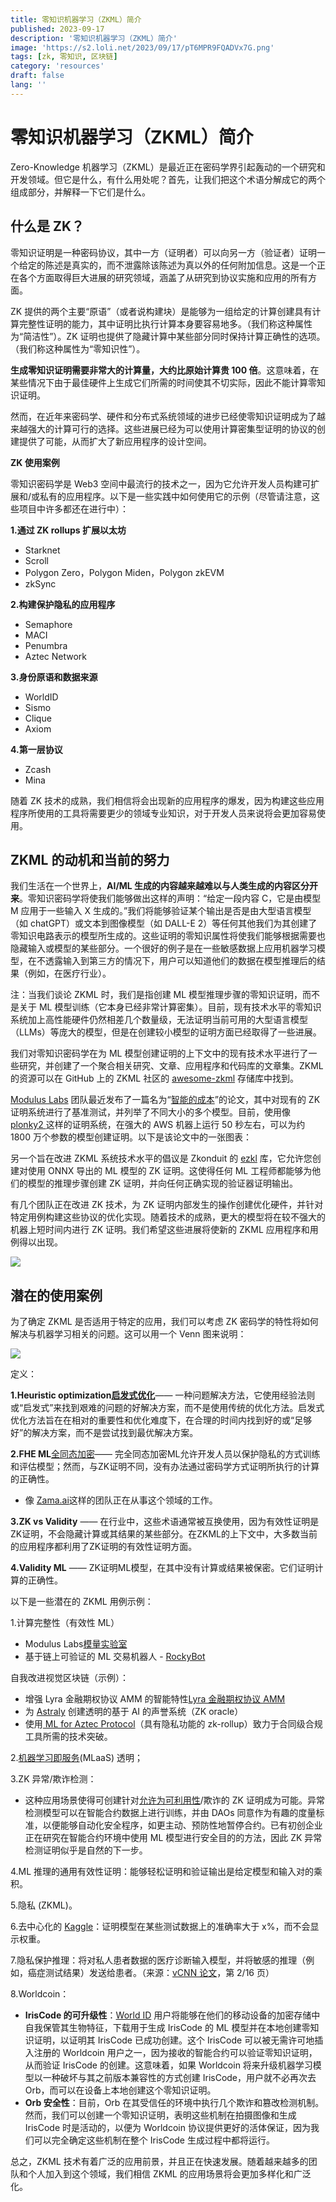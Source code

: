 ```yaml
---
title: 零知识机器学习（ZKML）简介
published: 2023-09-17
description: '零知识机器学习（ZKML）简介'
image: 'https://s2.loli.net/2023/09/17/pT6MPR9FQADVx7G.png'
tags: [zk, 零知识, 区块链]
category: 'resources'
draft: false 
lang: ''
---
```

# 零知识机器学习（ZKML）简介

Zero-Knowledge 机器学习（ZKML）是最近正在密码学界引起轰动的一个研究和开发领域。但它是什么，有什么用处呢？首先，让我们把这个术语分解成它的两个组成部分，并解释一下它们是什么。

 ## 什么是 ZK？

零知识证明是一种密码协议，其中一方（证明者）可以向另一方（验证者）证明一个给定的陈述是真实的，而不泄露除该陈述为真以外的任何附加信息。这是一个正在各个方面取得巨大进展的研究领域，涵盖了从研究到协议实施和应用的所有方面。

ZK 提供的两个主要“原语”（或者说构建块）是能够为一组给定的计算创建具有计算完整性证明的能力，其中证明比执行计算本身要容易地多。（我们称这种属性为“简洁性”）。ZK 证明也提供了隐藏计算中某些部分同时保持计算正确性的选项。（我们称这种属性为“零知识性”）。

**生成零知识证明需要非常大的计算量，大约比原始计算贵 100 倍**。这意味着，在某些情况下由于最佳硬件上生成它们所需的时间使其不切实际，因此不能计算零知识证明。

然而，在近年来密码学、硬件和分布式系统领域的进步已经使零知识证明成为了越来越强大的计算可行的选择。这些进展已经为可以使用计算密集型证明的协议的创建提供了可能，从而扩大了新应用程序的设计空间。

**ZK 使用案例**

零知识密码学是 Web3 空间中最流行的技术之一，因为它允许开发人员构建可扩展和/或私有的应用程序。以下是一些实践中如何使用它的示例（尽管请注意，这些项目中许多都还在进行中）：

**1.通过 ZK rollups 扩展以太坊**

- Starknet
- Scroll
- Polygon Zero，Polygon Miden，Polygon zkEVM
- zkSync

**2.构建保护隐私的应用程序**

- Semaphore
- MACI
- Penumbra
- Aztec Network

**3.身份原语和数据来源**

- WorldID
- Sismo
- Clique
- Axiom

**4.第一层协议**

- Zcash
- Mina

随着 ZK 技术的成熟，我们相信将会出现新的应用程序的爆发，因为构建这些应用程序所使用的工具将需要更少的领域专业知识，对于开发人员来说将会更加容易使用。

## ZKML 的动机和当前的努力

我们生活在一个世界上，**AI/ML 生成的内容越来越难以与人类生成的内容区分开来**。零知识密码学将使我们能够做出这样的声明：“给定一段内容 C，它是由模型 M 应用于一些输入 X 生成的。”我们将能够验证某个输出是否是由大型语言模型（如 chatGPT）或文本到图像模型（如 DALL-E 2）等任何其他我们为其创建了零知识电路表示的模型所生成的。这些证明的零知识属性将使我们能够根据需要也隐藏输入或模型的某些部分。一个很好的例子是在一些敏感数据上应用机器学习模型，在不透露输入到第三方的情况下，用户可以知道他们的数据在模型推理后的结果（例如，在医疗行业）。

注：当我们谈论 ZKML 时，我们是指创建 ML 模型推理步骤的零知识证明，而不是关于 ML 模型训练（它本身已经非常计算密集）。目前，现有技术水平的零知识系统加上高性能硬件仍然相差几个数量级，无法证明当前可用的大型语言模型（LLMs）等庞大的模型，但是在创建较小模型的证明方面已经取得了一些进展。

我们对零知识密码学在为 ML 模型创建证明的上下文中的现有技术水平进行了一些研究，并创建了一个聚合相关研究、文章、应用程序和代码库的文章集。ZKML 的资源可以在 GitHub 上的 ZKML 社区的 [awesome-zkml](https://github.com/zkml-community/awesome-zkml) 存储库中找到。

[Modulus Labs](https://www.moduluslabs.xyz/) 团队最近发布了一篇名为“[智能的成本](https://medium.com/@ModulusLabs/chapter-5-the-cost-of-intelligence-da26dbf93307)”的论文，其中对现有的 ZK 证明系统进行了基准测试，并列举了不同大小的多个模型。目前，使用像 [plonky2 ](https://polygon.technology/blog/plonky2-a-deep-dive)这样的证明系统，在强大的 AWS 机器上运行 50 秒左右，可以为约 1800 万个参数的模型创建证明。以下是该论文中的一张图表：

另一个旨在改进 ZKML 系统技术水平的倡议是 Zkonduit 的 [ezkl](https://github.com/zkonduit/ezkl) 库，它允许您创建对使用 ONNX 导出的 ML 模型的 ZK 证明。这使得任何 ML 工程师都能够为他们的模型的推理步骤创建 ZK 证明，并向任何正确实现的验证器证明输出。

有几个团队正在改进 ZK 技术，为 ZK 证明内部发生的操作创建优化硬件，并针对特定用例构建这些协议的优化实现。随着技术的成熟，更大的模型将在较不强大的机器上短时间内进行 ZK 证明。我们希望这些进展将使新的 ZKML 应用程序和用例得以出现。

 

![](https://hx24-prod.mars-block.com/image/crawler/2023/04/06/1680766766002460.jpg)

## 潜在的使用案例

为了确定 ZKML 是否适用于特定的应用，我们可以考虑 ZK 密码学的特性将如何解决与机器学习相关的问题。这可以用一个 Venn 图来说明：

![](https://hx24-prod.mars-block.com/image/crawler/2023/04/06/1680766766002404.jpg)


定义：

**1.Heuristic optimization**[**启发式优化**](https://en.wikipedia.org/wiki/Heuristic_(computer_science))—— 一种问题解决方法，它使用经验法则或“启发式”来找到艰难的问题的好解决方案，而不是使用传统的优化方法。启发式优化方法旨在在相对的重要性和优化难度下，在合理的时间内找到好的或“足够好”的解决方案，而不是尝试找到最优解决方案。

**2.FHE ML**[全同态加密](https://en.wikipedia.org/wiki/Homomorphic_encryption)—— 完全同态加密ML允许开发人员以保护隐私的方式训练和评估模型；然而，与ZK证明不同，没有办法通过密码学方式证明所执行的计算的正确性。

- 像 [Zama.ai](https://www.zama.ai/)这样的团队正在从事这个领域的工作。

**3.ZK vs Validity** —— 在行业中，这些术语通常被互换使用，因为有效性证明是ZK证明，不会隐藏计算或其结果的某些部分。在ZKML的上下文中，大多数当前的应用程序都利用了ZK证明的有效性证明方面。

**4.Validity ML** —— ZK证明ML模型，在其中没有计算或结果被保密。它们证明计算的正确性。

以下是一些潜在的 ZKML 用例示例：

1.计算完整性（有效性 ML）

- Modulus Labs[模量实验室](https://www.moduluslabs.xyz/)
- 基于链上可验证的 ML 交易机器人 - [RockyBot](https://github.com/Modulus-Labs/RockyBot)

自我改进视觉区块链（示例）：

- 增强 Lyra 金融期权协议 AMM 的智能特性[Lyra 金融期权协议 AMM](https://www.lyra.finance/)
- 为 [Astraly](https://www.astraly.xyz/)  创建透明的基于 AI 的声誉系统（ZK oracle）
- 使用[ ML for Aztec Protocol](https://aztec.network/)（具有隐私功能的 zk-rollup）致力于合同级合规工具所需的技术突破。

2.[机器学习即服务](https://twitter.com/daniel_d_kang/status/1582519854405255168?s=20&t=16FXZixQvD5G_B9IFVzmaA)(MLaaS) 透明；

3.ZK 异常/欺诈检测：

- 这种应用场景使得可创建针对[允许为可利用性](https://blog.trailofbits.com/2020/05/21/reinventing-vulnerability-disclosure-using-zero-knowledge-proos/)/欺诈的 ZK 证明成为可能。异常检测模型可以在智能合约数据上进行训练，并由 DAOs 同意作为有趣的度量标准，以便能够自动化安全程序，如更主动、预防性地暂停合约。已有初创企业正在研究在智能合约环境中使用 ML 模型进行安全目的的方法，因此 ZK 异常检测证明似乎是自然的下一步。

4.ML 推理的通用有效性证明：能够轻松证明和验证输出是给定模型和输入对的乘积。

5.隐私 (ZKML)。

6.去中心化的 [Kaggle](https://www.kaggle.com/)：证明模型在某些测试数据上的准确率大于 x%，而不会显示权重。

7.隐私保护推理：将对私人患者数据的医疗诊断输入模型，并将敏感的推理（例如，癌症测试结果）发送给患者。（来源：[vCNN 论文](https://eprint.iacr.org/2020/584.pdf)，第 2/16 页）

8.Worldcoin：

- **IrisCode 的可升级性**：[World ID](https://id.worldcoin.org/) 用户将能够在他们的移动设备的加密存储中自我保管其生物特征，下载用于生成 IrisCode 的 ML 模型并在本地创建零知识证明，以证明其 IrisCode 已成功创建。这个 IrisCode 可以被无需许可地插入注册的 Worldcoin 用户之一，因为接收的智能合约可以验证零知识证明，从而验证 IrisCode 的创建。这意味着，如果 Worldcoin 将来升级机器学习模型以一种破坏与其之前版本兼容性的方式创建 IrisCode，用户就不必再次去 Orb，而可以在设备上本地创建这个零知识证明。
- **Orb 安全性**：目前，Orb 在其受信任的环境中执行几个欺诈和篡改检测机制。然而，我们可以创建一个零知识证明，表明这些机制在拍摄图像和生成 IrisCode 时是活动的，以便为 Worldcoin 协议提供更好的活体保证，因为我们可以完全确定这些机制在整个 IrisCode 生成过程中都将运行。

总之，ZKML 技术有着广泛的应用前景，并且正在快速发展。随着越来越多的团队和个人加入到这个领域，我们相信 ZKML 的应用场景将会更加多样化和广泛化。